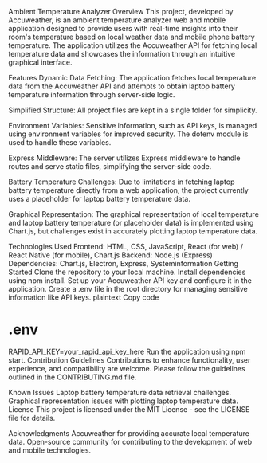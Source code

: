 Ambient Temperature Analyzer
Overview
This project, developed by Accuweather, is an ambient temperature analyzer web and mobile application designed to provide users with real-time insights into their room's temperature based on local weather data and mobile phone battery temperature. The application utilizes the Accuweather API for fetching local temperature data and showcases the information through an intuitive graphical interface.

Features
Dynamic Data Fetching: The application fetches local temperature data from the Accuweather API and attempts to obtain laptop battery temperature information through server-side logic.

Simplified Structure: All project files are kept in a single folder for simplicity.

Environment Variables: Sensitive information, such as API keys, is managed using environment variables for improved security. The dotenv module is used to handle these variables.

Express Middleware: The server utilizes Express middleware to handle routes and serve static files, simplifying the server-side code.

Battery Temperature Challenges: Due to limitations in fetching laptop battery temperature directly from a web application, the project currently uses a placeholder for laptop battery temperature data.

Graphical Representation: The graphical representation of local temperature and laptop battery temperature (or placeholder data) is implemented using Chart.js, but challenges exist in accurately plotting laptop temperature data.

Technologies Used
Frontend: HTML, CSS, JavaScript, React (for web) / React Native (for mobile), Chart.js
Backend: Node.js (Express)
Dependencies: Chart.js, Electron, Express, Systeminformation
Getting Started
Clone the repository to your local machine.
Install dependencies using npm install.
Set up your Accuweather API key and configure it in the application.
Create a .env file in the root directory for managing sensitive information like API keys.
plaintext
Copy code
# .env
RAPID_API_KEY=your_rapid_api_key_here
Run the application using npm start.
Contribution Guidelines
Contributions to enhance functionality, user experience, and compatibility are welcome. Please follow the guidelines outlined in the CONTRIBUTING.md file.

Known Issues
Laptop battery temperature data retrieval challenges.
Graphical representation issues with plotting laptop temperature data.
License
This project is licensed under the MIT License - see the LICENSE file for details.

Acknowledgments
Accuweather for providing accurate local temperature data.
Open-source community for contributing to the development of web and mobile technologies.
